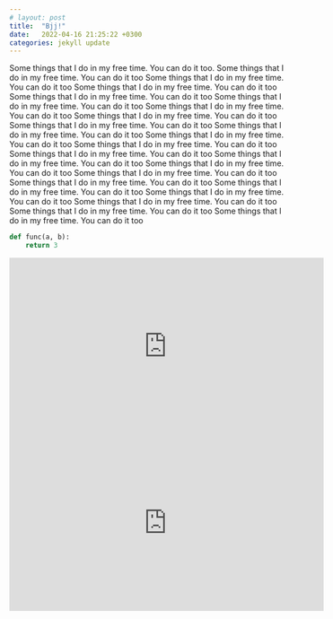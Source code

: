 ```yaml
---
# layout: post
title:  "Bjj!"
date:   2022-04-16 21:25:22 +0300
categories: jekyll update
---
```


Some things that I do in my free time. You can do it too. Some things that I do in my free time. You can do it too Some things that I do in my free time. You can do it too Some things that I do in my free time. You can do it too Some things that I do in my free time. You can do it too Some things that I do in my free time. You can do it too Some things that I do in my free time. You can do it too Some things that I do in my free time. You can do it too Some things that I do in my free time. You can do it too Some things that I do in my free time. You can do it too Some things that I do in my free time. You can do it too Some things that I do in my free time. You can do it too Some things that I do in my free time. You can do it too Some things that I do in my free time. You can do it too Some things that I do in my free time. You can do it too Some things that I do in my free time. You can do it too Some things that I do in my free time. You can do it too Some things that I do in my free time. You can do it too Some things that I do in my free time. You can do it too Some things that I do in my free time. You can do it too Some things that I do in my free time. You can do it too Some things that I do in my free time. You can do it too

```python
def func(a, b):
    return 3
```

<iframe width="560" height="315" src="https://www.youtube.com/embed/RZIc_4rTYaQ" title="YouTube video player" frameborder="0" allow="accelerometer; autoplay; clipboard-write; encrypted-media; gyroscope; picture-in-picture" allowfullscreen></iframe>

<iframe width="560" height="315" src="https://www.youtube.com/embed/EMEueexp9zU" title="YouTube video player" frameborder="0" allow="accelerometer; autoplay; clipboard-write; encrypted-media; gyroscope; picture-in-picture" allowfullscreen></iframe>
